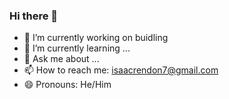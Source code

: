 ### Hi there 👋


- 🔭 I’m currently working on buidling 
- 🌱 I’m currently learning ...
- 💬 Ask me about ...
- 📫 How to reach me: isaacrendon7@gmail.com
- 😄 Pronouns: He/Him

